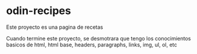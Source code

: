 # odin-recipes
Este proyecto es una pagina de recetas

Cuando termine este proyecto, se desmotrara que tengo los conocimientos basicos de html, html base, headers, paragraphs, links, img, ul, ol, etc
